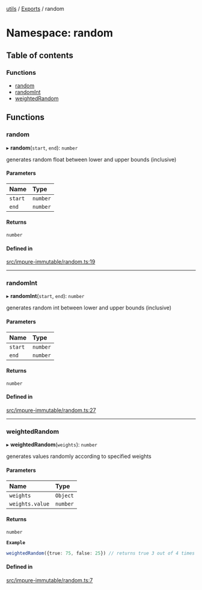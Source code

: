 [utils](../README.md) / [Exports](../modules.md) / random

# Namespace: random

## Table of contents

### Functions

- [random](random.md#random)
- [randomInt](random.md#randomint)
- [weightedRandom](random.md#weightedrandom)

## Functions

### random

▸ **random**(`start`, `end`): `number`

generates random float between lower and upper bounds (inclusive)

#### Parameters

| Name | Type |
| :------ | :------ |
| `start` | `number` |
| `end` | `number` |

#### Returns

`number`

#### Defined in

[src/impure-immutable/random.ts:19](https://github.com/alpinisme/utils/blob/08ceb73/src/impure-immutable/random.ts#L19)

___

### randomInt

▸ **randomInt**(`start`, `end`): `number`

generates random int between lower and upper bounds (inclusive)

#### Parameters

| Name | Type |
| :------ | :------ |
| `start` | `number` |
| `end` | `number` |

#### Returns

`number`

#### Defined in

[src/impure-immutable/random.ts:27](https://github.com/alpinisme/utils/blob/08ceb73/src/impure-immutable/random.ts#L27)

___

### weightedRandom

▸ **weightedRandom**(`weights`): `number`

generates values randomly according to specified weights

#### Parameters

| Name | Type |
| :------ | :------ |
| `weights` | `Object` |
| `weights.value` | `number` |

#### Returns

`number`

**`Example`**

```ts
weightedRandom({true: 75, false: 25}) // returns true 3 out of 4 times
```

#### Defined in

[src/impure-immutable/random.ts:7](https://github.com/alpinisme/utils/blob/08ceb73/src/impure-immutable/random.ts#L7)
